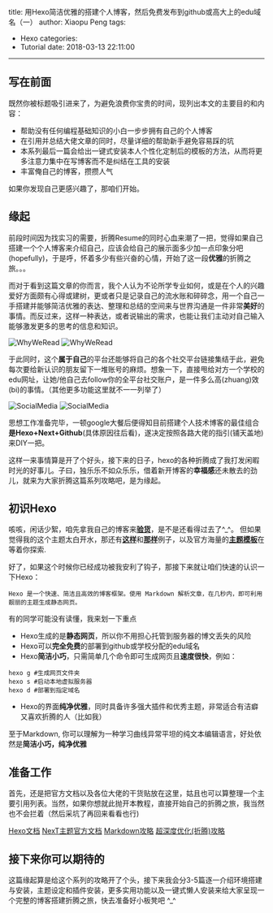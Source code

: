 title: 用Hexo简洁优雅的搭建个人博客，然后免费发布到github或高大上的edu域名（一）
author: Xiaopu Peng
tags:
  - Hexo
categories:
  - Tutorial
date: 2018-03-13 22:11:00
---
## 写在前面
既然你被标题吸引进来了，为避免浪费你宝贵的时间，现列出本文的主要目的和内容：

* 帮助没有任何编程基础知识的小白一步步拥有自己的个人博客
* 在引用并总结大佬文章的同时，尽量详细的帮助新手避免容易踩的坑
* 本系列最后一篇会给出一键式安装本人个性化定制后的模板的方法，从而将更多注意力集中在写博客而不是纠结在工具的安装
* 丰富俺自己的博客，攒攒人气

如果你发现自己更感兴趣了，那咱们开始。

<!-- more -->

## 缘起
前段时间因为找实习的需要，折腾Resume的同时心血来潮了一把，觉得如果自己搭建一个个人博客来介绍自己，应该会给自己的展示面多少加一点印象分吧(hopefully)，于是呼，怀着多少有些兴奋的心情，开始了这一段**优雅**的折腾之旅。。。

而对于看到这篇文章的你而言，我个人认为不论所学专业如何，或是在个人的兴趣爱好方面颇有心得或建树，更或者只是记录自己的流水账和碎碎念，用一个自己一手搭建并能够简洁优雅的表达、整理和总结的空间来与世界沟通是一件非常**美好**的事情。而反过来，这样一种表达，或者说输出的需求，也能让我们主动对自己输入能够激发更多的思考的信息和知识。

![WhyWeRead](/~xzp0007/images/WhyWeRead.jpg)
![WhyWeRead](/images/WhyWeRead.jpg)

于此同时，这个**属于自己**的平台还能够将自己的各个社交平台链接集结于此，避免每次要给新认识的朋友留下一堆账号的麻烦。想象一下，直接甩给对方一个学校的edu网址，让她/他自己去follow你的全平台社交账户，是一件多么高(zhuang)效(bi)的事情。（其他更多功能这里就不一一列举了）

![SocialMedia](/~xzp0007/images/SocialMedia.png)
![SocialMedia](/images/SocialMedia.png)

思想工作准备完毕，一顿google大餐后便得知目前搭建个人技术博客的最佳组合**是Hexo+Next+Github**(具体原因往后看)，遂决定按照各路大佬的指引(铺天盖地)来DIY一把。

这样一来事情算是开了个好头，接下来的日子，hexo的各种折腾成了我打发闲暇时光的好事儿。子曰，独乐乐不如众乐乐，借着新开博客的**幸福感**还未散去的劲儿，就来为大家折腾这篇系列攻略吧，是为缘起。

## 初识Hexo
咳咳，闲话少絮，咱先拿我自己的博客来[**验货**](https://xiaopupeng.github.io)，是不是还看得过去了^_^。
但如果觉得我的这个主题太白开水，那还有[**这样**](https://notes.wanghao.work/)和[**那样**](http://litten.me/photos/)例子，以及官方海量的[**主题模板**](https://hexo.io/themes/)在等着你探索.

好了，如果这个时候你已经成功被我安利了钩子，那接下来就让咱们快速的认识一下Hexo：
```
Hexo 是一个快速、简洁且高效的博客框架。使用 Markdown 解析文章，在几秒内，即可利用靓丽的主题生成静态网页。
```
有的同学可能没有读懂，我来划一下重点

  * Hexo生成的是**静态网页**，所以你不用担心托管到服务器的博文丢失的风险
  * Hexo可以**完全免费**的部署到github或学校分配的edu域名
  * Hexo**简洁小巧**，只需简单几个命令即可生成网页且**速度很快**，例如：

  ```
  hexo g #生成网页文件夹
  hexo s #启动本地虚拟服务器
  hexo d #部署到指定域名
  ```
  
  * Hexo的界面**纯净优雅**，同时具备许多强大插件和优秀主题，非常适合有洁癖又喜欢折腾的人（比如我）
  
至于Markdown, 你可以理解为一种学习曲线异常平坦的纯文本编辑语言，好处依然是**简洁小巧，纯净优雅**

## 准备工作

首先，还是把官方文档以及各位大佬的干货贴放在这里，姑且也可以算整理一个主要引用列表。当然，如果你想就此抛开本教程，直接开始自己的折腾之旅，我当然也不会拦着（然后采坑了再回来看看也行)

[Hexo文档](https://hexo.io/zh-cn/docs/index.html)
[NexT主题官方文档](http://theme-next.iissnan.com/getting-started.html)
[Markdown攻略](https://baoyuzhang.github.io/2017/05/05/%E3%80%90Hexo%E6%90%AD%E5%BB%BA%E7%8B%AC%E7%AB%8B%E5%8D%9A%E5%AE%A2%E5%85%A8%E7%BA%AA%E5%BD%95%E3%80%91%EF%BC%88%E4%BA%8C%EF%BC%89%E4%BD%BF%E7%94%A8Markdown/)
[超深度优化(折腾)攻略](https://reuixiy.github.io/technology/computer/computer-aided-art/2017/06/09/hexo-next-optimization.html)

## 接下来你可以期待的

这篇缘起算是给这个系列的攻略开了个头，接下来我会分3-5篇逐一介绍环境搭建与安装，主题设定和插件安装，更多实用功能以及一键式懒人安装来给大家呈现一个完整的博客搭建折腾之旅，快去准备好小板凳吧 ^_^

